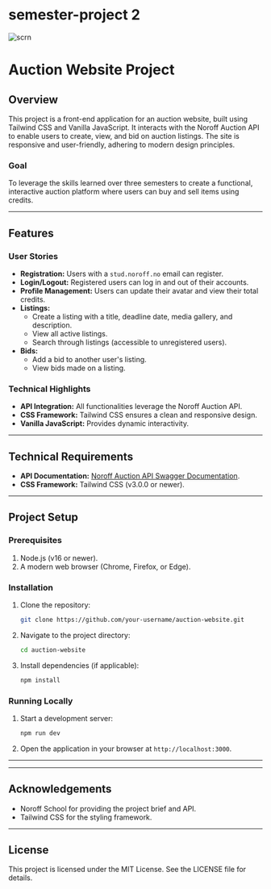 # semester-project 2

![scrn](https://github.com/Arvydas-Mikalauskis/semester-project2/assets/125911762/5b90b936-2700-4bc5-a98c-191fb740dca9)

# Auction Website Project

## Overview
This project is a front-end application for an auction website, built using Tailwind CSS and Vanilla JavaScript. It interacts with the Noroff Auction API to enable users to create, view, and bid on auction listings. The site is responsive and user-friendly, adhering to modern design principles.

### Goal
To leverage the skills learned over three semesters to create a functional, interactive auction platform where users can buy and sell items using credits.

---

## Features
### User Stories
- **Registration:** Users with a `stud.noroff.no` email can register.
- **Login/Logout:** Registered users can log in and out of their accounts.
- **Profile Management:** Users can update their avatar and view their total credits.
- **Listings:**
  - Create a listing with a title, deadline date, media gallery, and description.
  - View all active listings.
  - Search through listings (accessible to unregistered users).
- **Bids:**
  - Add a bid to another user's listing.
  - View bids made on a listing.

### Technical Highlights
- **API Integration:** All functionalities leverage the Noroff Auction API.
- **CSS Framework:** Tailwind CSS ensures a clean and responsive design.
- **Vanilla JavaScript:** Provides dynamic interactivity.


---

## Technical Requirements
- **API Documentation:** [Noroff Auction API Swagger Documentation](https://docs.noroff.dev/docs/v2/auction-house/listings).
- **CSS Framework:** Tailwind CSS (v3.0.0 or newer).

---

## Project Setup
### Prerequisites
1. Node.js (v16 or newer).
2. A modern web browser (Chrome, Firefox, or Edge).

### Installation
1. Clone the repository:
   ```bash
   git clone https://github.com/your-username/auction-website.git
   ```
2. Navigate to the project directory:
   ```bash
   cd auction-website
   ```
3. Install dependencies (if applicable):
   ```bash
   npm install
   ```

### Running Locally
1. Start a development server:
   ```bash
   npm run dev
   ```
2. Open the application in your browser at `http://localhost:3000`.

---
---


## Acknowledgements
- Noroff School for providing the project brief and API.
- Tailwind CSS for the styling framework.

---

## License
This project is licensed under the MIT License. See the LICENSE file for details.


